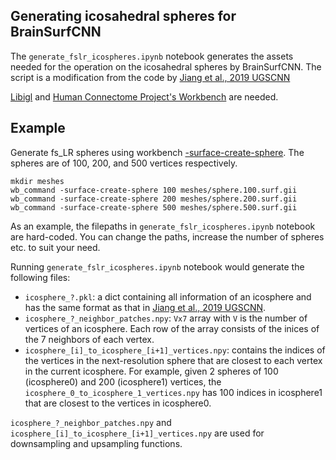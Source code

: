 ## Generating icosahedral spheres for BrainSurfCNN

The `generate_fslr_icospheres.ipynb` notebook generates the assets needed for the operation on the icosahedral spheres by BrainSurfCNN. The script is a modification from the code by [Jiang et al., 2019 UGSCNN](https://github.com/maxjiang93/ugscnn)

[Libigl](https://libigl.github.io/) and [Human Connectome Project's Workbench](https://www.humanconnectome.org/software/workbench-command) are needed.

## Example

Generate fs_LR spheres using workbench [-surface-create-sphere](https://www.humanconnectome.org/software/workbench-command/-surface-create-sphere).
The spheres are of 100, 200, and 500 vertices respectively.

```
mkdir meshes
wb_command -surface-create-sphere 100 meshes/sphere.100.surf.gii
wb_command -surface-create-sphere 200 meshes/sphere.200.surf.gii
wb_command -surface-create-sphere 500 meshes/sphere.500.surf.gii
```

As an example, the filepaths in `generate_fslr_icospheres.ipynb` notebook are hard-coded. You can change the paths, increase the number of spheres etc. to suit your need.

Running `generate_fslr_icospheres.ipynb` notebook would generate the following files:
- `icosphere_?.pkl`: a dict containing all information of an icosphere and has the same format as that in [Jiang et al., 2019 UGSCNN](https://github.com/maxjiang93/ugscnn).
- `icosphere_?_neighbor_patches.npy`: `Vx7` array with `V` is the number of vertices of an icosphere. Each row of the array consists of the inices of the 7 neighbors of each vertex.
- `icosphere_[i]_to_icosphere_[i+1]_vertices.npy`: contains the indices of the vertices in the next-resolution sphere that are closest to each vertex in the current icosphere. For example, given 2 spheres of 100 (icosphere0) and 200 (icosphere1) vertices, the `icosphere_0_to_icosphere_1_vertices.npy` has 100 indices in icosphere1 that are closest to the vertices in icosphere0.

`icosphere_?_neighbor_patches.npy` and `icosphere_[i]_to_icosphere_[i+1]_vertices.npy` are used for downsampling and upsampling functions.
